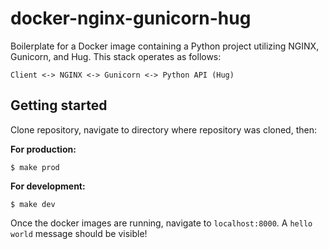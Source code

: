 # docker-nginx-gunicorn-hug

Boilerplate for a Docker image containing a Python project utilizing NGINX, Gunicorn, and Hug. This stack operates as follows:

```
Client <-> NGINX <-> Gunicorn <-> Python API (Hug)
```

## Getting started

Clone repository, navigate to directory where repository was cloned, then:

__For production:__
```
$ make prod
```

__For development:__
```
$ make dev
```

Once the docker images are running, navigate to `localhost:8000`. A `hello world` message should be visible!
